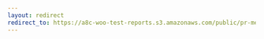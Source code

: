 ```yaml
---
layout: redirect
redirect_to: https://a8c-woo-test-reports.s3.amazonaws.com/public/pr-merge/39229/e2e/index.html
---
```

